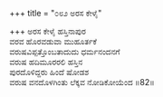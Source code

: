 +++
title = "೦೮೨ ಅರಸ ಕೇಳೈ"

+++
ಅರಸ ಕೇಳೈ ಹಸ್ತಿನಾಪುರ  
ವರವ ಹೊರವಡುವಾ ಮುಹೂರ್ತಕೆ  
ವರುಷವಿಪ್ಪತ್ತೊಂಬತಾದುದು ಧರ್ಮನಂದನಗೆ  
ವರುಷ ಹದಿಮೂರರಲಿ ಹಸ್ತಿನ  
ಪುರದೊಳಿದ್ದರು ಹಿಂದೆ ಷೋಡಶ  
ವರುಷ ವನದೊಳಗಿಂತು ಲೆಕ್ಕವ ನೋಡಿಕೋಯೆಂದ    ॥82॥